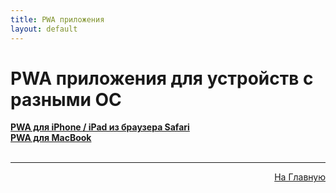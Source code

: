 ```yaml
---
title: PWA приложения
layout: default
---
```

# PWA приложения для устройств с разными ОС

<a href="subp/pwa_ios" target="_blank" rel="noopener">**PWA для iPhone / iPad из браузера Safari**</a>  
<a href="subp/pwa_mac" target="_blank" rel="noopener">**PWA для MacBook**</a>  <br><br>

---
<p  align="right"><a href="index" target="_blank">На Главную</a></p>


